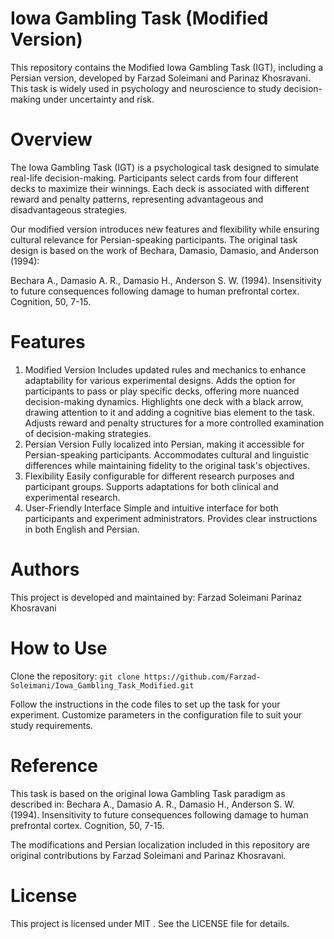 Iowa Gambling Task (Modified Version)
======================

This repository contains the Modified Iowa Gambling Task (IGT), including a Persian version, developed by Farzad Soleimani and Parinaz Khosravani. This task is widely used in psychology and neuroscience to study decision-making under uncertainty and risk.

Overview
======================
The Iowa Gambling Task (IGT) is a psychological task designed to simulate real-life decision-making. Participants select cards from four different decks to maximize their winnings. Each deck is associated with different reward and penalty patterns, representing advantageous and disadvantageous strategies.

Our modified version introduces new features and flexibility while ensuring cultural relevance for Persian-speaking participants. The original task design is based on the work of Bechara, Damasio, Damasio, and Anderson (1994):

Bechara A., Damasio A. R., Damasio H., Anderson S. W. (1994). Insensitivity to future consequences following damage to human prefrontal cortex. Cognition, 50, 7-15.

Features
======================
1. Modified Version
Includes updated rules and mechanics to enhance adaptability for various experimental designs.
Adds the option for participants to pass or play specific decks, offering more nuanced decision-making dynamics.
Highlights one deck with a black arrow, drawing attention to it and adding a cognitive bias element to the task.
Adjusts reward and penalty structures for a more controlled examination of decision-making strategies.
2. Persian Version
Fully localized into Persian, making it accessible for Persian-speaking participants.
Accommodates cultural and linguistic differences while maintaining fidelity to the original task's objectives.
3. Flexibility
Easily configurable for different research purposes and participant groups.
Supports adaptations for both clinical and experimental research.
4. User-Friendly Interface
Simple and intuitive interface for both participants and experiment administrators.
Provides clear instructions in both English and Persian.

Authors
======================
This project is developed and maintained by:
Farzad Soleimani
Parinaz Khosravani

How to Use
======================
Clone the repository:
`git clone https://github.com/Farzad-Soleimani/Iowa_Gambling_Task_Modified.git`


Follow the instructions in the code files to set up the task for your experiment.
Customize parameters in the configuration file to suit your study requirements.


Reference
======================
This task is based on the original Iowa Gambling Task paradigm as described in:
Bechara A., Damasio A. R., Damasio H., Anderson S. W. (1994). Insensitivity to future consequences following damage to human prefrontal cortex. Cognition, 50, 7-15.

The modifications and Persian localization included in this repository are original contributions by Farzad Soleimani and Parinaz Khosravani.

License
======================
This project is licensed under MIT . See the LICENSE file for details.
